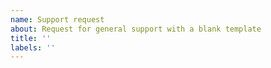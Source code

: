 ```yaml
---
name: Support request
about: Request for general support with a blank template
title: ''
labels: ''
---
```

